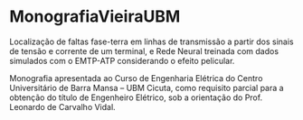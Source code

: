 # MonografiaVieiraUBM
Localização de faltas fase-terra em linhas de transmissão a partir dos sinais de tensão e corrente de um terminal, e Rede Neural treinada com dados simulados com o EMTP-ATP considerando o efeito pelicular.

Monografia apresentada ao Curso de Engenharia Elétrica do Centro Universitário de Barra Mansa – UBM Cicuta, como requisito parcial para a obtenção do título de Engenheiro Elétrico, sob a orientação do Prof. Leonardo de Carvalho Vidal.
